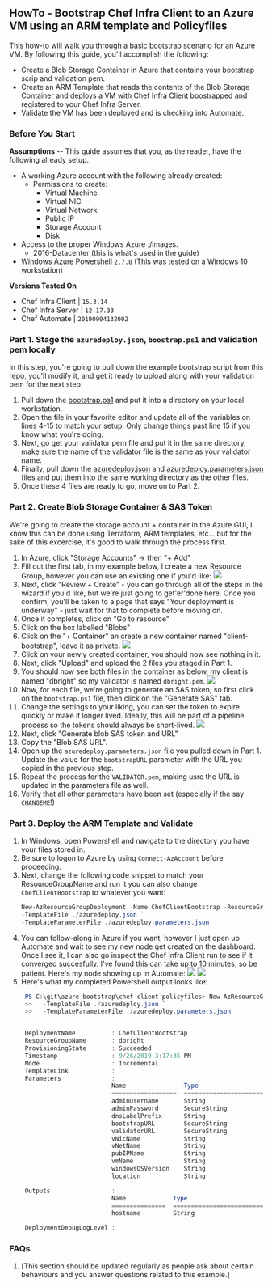 ## HowTo - Bootstrap Chef Infra Client to an Azure VM using an ARM template and Policyfiles

This how-to will walk you through a basic bootstrap scenario for an Azure VM. By following this guide, you'll accomplish the following:

* Create a Blob Storage Container in Azure that contains your bootstrap scrip and validation pem.
* Create an ARM Template that reads the contents of the Blob Storage Container and deploys a VM with Chef Infra Client boostrapped and registered to your Chef Infra Server.
* Validate the VM has been deployed and is checking into Automate.

### Before You Start

**Assumptions** -- This guide assumes that you, as the reader, have the following already setup.
* A working Azure account with the following already created:
  * Permissions to create:
    * Virtual Machine
    * Virtual NIC
    * Virtual Network
    * Public IP
    * Storage Account
    * Disk
* Access to the proper Windows Azure ./images.
  * 2016-Datacenter (this is what's used in the guide)
* [Windows Azure Powershell `2.7.0`](https://docs.microsoft.com/en-us/powershell/azure/new-azureps-module-az?view=azps-2.7.0) (This was tested on a Windows 10 workstation)

**Versions Tested On**
* Chef Infra Client | `15.3.14`
* Chef Infra Server | `12.17.33`
* Chef Automate | `20190904132002`

### Part 1. Stage the `azuredeploy.json`, `boostrap.ps1` and validation pem locally
In this step, you're going to pull down the example bootstrap script from this repo, you'll modify it, and get it ready to upload along with your validation pem for the next step.

1. Pull down the [bootstrap.ps1](./bootstrap.ps1) and put it into a directory on your local workstation.
1. Open the file in your favorite editor and update all of the variables on lines 4-15 to match your setup. Only change things past line 15 if you know what you're doing.
1. Next, go get your validator pem file and put it in the same directory, make sure the name of the validator file is the same as your validator name.
1. Finally, pull down the [azuredeploy.json](./azuredeploy.json) and [azuredeploy.parameters.json](./azuredeploy.parameters.json) files and put them into the same working directory as the other files.
1. Once these 4 files are ready to go, move on to Part 2.

### Part 2. Create Blob Storage Container & SAS Token
We're going to create the storage account + container in the Azure GUI, I know this can be done using Terraform, ARM templates, etc... but for the sake of this excercise, it's good to walk through the process first.

1. In Azure, click "Storage Accounts" -> then "+ Add"
1. Fill out the first tab, in my example below, I create a new Resource Group, however you can use an existing one if you'd like:
![](./images/step-1a.PNG)
1. Next, click "Review + Create" - you can go through all of the steps in the wizard if you'd like, but we're just going to get'er'done here. Once you confirm, you'll be taken to a page that says "Your deployment is underway" - just wait for that to complete before moving on.
1. Once it completes, click on "Go to resource"
1. Click on the box labelled "Blobs"
1. Click on the "+ Container" an create a new container named "client-bootstrap", leave it as private.
![](./images/step-1b.PNG)
1. Click on your newly created container, you should now see nothing in it.
1. Next, click "Upload" and upload the 2 files you staged in Part 1.
1. You should now see both files in the container as below, my client is named "dbright" so my validator is named `dbright.pem`.
![](./images/step-2c.PNG)
1. Now, for each file, we're going to generate an SAS token, so first click on the `bootstrap.ps1` file, then click on the "Generate SAS" tab.
1. Change the settings to your liking, you can set the token to expire quickly or make it longer lived. Ideally, this will be part of a pipeline process so the tokens should always be short-lived.
![](./images/step-2d.PNG)
1. Next, click "Generate blob SAS token and URL"
1. Copy the "Blob SAS URL".
1. Open up the `azuredeploy.parameters.json` file you pulled down in Part 1. Update the value for the `bootstrapURL` parameter with the URL you copied in the previous step.
1. Repeat the process for the `VALIDATOR.pem`, making usre the URL is updated in the parameters file as well.
1. Verify that all other parameters have been set (especially if the say `CHANGEME`!)

### Part 3. Deploy the ARM Template and Validate

1. In Windows, open Powershell and navigate to the directory you have your files stored in.
1. Be sure to logon to Azure by using `Connect-AzAccount` before proceeding.
1. Next, change the following code snippet to match your ResourceGroupName and run it you can also change `ChefClientBootstrap` to whatever you want:
    ```powershell
    New-AzResourceGroupDeployment -Name ChefClientBootstrap -ResourceGroupName CHANGEME `
    -TemplateFile ./azuredeploy.json `
    -TemplateParameterFile ./azuredeploy.parameters.json
    ```
1. You can follow-along in Azure if you want, however I just open up Automate and wait to see my new node get created on the dashboard. Once I see it, I can also go inspect the Chef Infra Client run to see if it converged succesfully. I've found this can take up to 10 minutes, so be patient. Here's my node showing up in Automate:
![](./images/step-3a.PNG)
![](./images/step-3b.PNG)
1. Here's what my completed Powershell output looks like:
   ```powershell
    PS C:\git\azure-bootstrap\chef-client-policyfiles> New-AzResourceGroupDeployment -Name ChefClientBootstrap -ResourceGroupName dbright `
    >>   -TemplateFile ./azuredeploy.json `
    >>   -TemplateParameterFile ./azuredeploy.parameters.json


    DeploymentName          : ChefClientBootstrap
    ResourceGroupName       : dbright
    ProvisioningState       : Succeeded
    Timestamp               : 9/26/2019 3:17:35 PM
    Mode                    : Incremental
    TemplateLink            :
    Parameters              :
                            Name                Type                       Value
                            ==================  =========================  ==========
                            adminUsername       String                     dbright
                            adminPassword       SecureString
                            dnsLabelPrefix      String                     myawsmvm01
                            bootstrapURL        SecureString
                            validatorURL        SecureString
                            vNicName            String                     myVNic
                            vNetName            String                     myVNet
                            pubIPName           String                     myPubIP
                            vmName              String                     dbrighttest01
                            windowsOSVersion    String                     2016-Datacenter
                            location            String                     eastus

    Outputs                 :
                            Name             Type                       Value
                            ===============  =========================  ==========
                            hostname         String                     myawsmvm01.eastus.cloudapp.azure.com

    DeploymentDebugLogLevel :
    ```


### FAQs

1. [This section should be updated regularly as people ask about certain 
behaviours and you answer questions related to this example.]